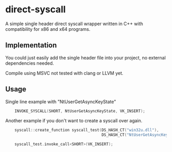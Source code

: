 
# direct-syscall

A simple single header direct syscall wrapper written in C++ with compatibility for x86 and x64 programs.


## Implementation

You could just easily add the single header file into your project, no external dependencies needed.

Compile using MSVC not tested with clang or LLVM yet.


## Usage


Single line example with "NtUserGetAsyncKeyState"
```cpp
    INVOKE_SYSCALL(SHORT, NtUserGetAsyncKeyState, VK_INSERT);
```

Another example if you don't want to create a syscall over again.

```cpp
    syscall::create_function syscall_test(DS_HASH_CT("win32u.dll"), 
                                          DS_HASH_CT("NtUserGetAsyncKeyState"));

    syscall_test.invoke_call<SHORT>(VK_INSERT);
```